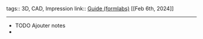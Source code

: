 tags:: 3D, CAD, Impression
link:: [Guide (formlabs)](https://formlabs.com/fr/blog/introduction-impression-3d-frittage-laser-selectif-sls/) 
[[Feb 6th, 2024]]
***

- TODO Ajouter notes
-